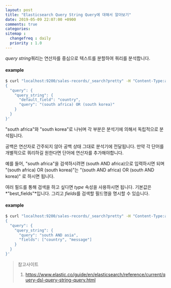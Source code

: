 ```yaml
---
layout: post
title: "Elasticsearch Query String Query에 대해서 알아보기"
date: 2019-05-09 22:07:00 +0900
comments: true
categories: 
sitemap :
  changefreq : daily
  priority : 1.0
---
```


*query string*쿼리는 연산자를 중심으로 텍스트를 분할하여 쿼리를 분석합니다.

#### example
```bash
$ curl "localhost:9200/sales-records/_search?pretty" -H "Content-Type:application/json" -d '
{
  "query": {
    "query_string": {
      "default_field": "country",
      "query": "(south africa) OR (south korea)"
    }
  }
}'
```

"south africa"와 "south korea"로 나뉘며 각 부분은 분석기에 의해서 독립적으로 분석됩니다.

공백은 연산자로 간주되지 않아 공백 상태 그대로 분석기에 전달됩니다. 만약 각 단어를 개별적으로 쿼리하길 원한다면 단어에 연산자를 추가해야합니다.

예를 들어, "south africa"을 검색하시려면 (south AND africa)으로 입력하시면 되며 "(south africa) OR (south korea)"는 "(south AND africa) OR (south AND korea)" 로 하시면 됩니다.

여러 필드를 통해 검색을 하고 싶다면 *type* 속성을 사용하시면 됩니다. 기본값은 *"best_fields"*입니다. 그리고 *fields*를 검색할 필드명을 명시할 수 있습니다.

#### example
```bash
$ curl "localhost:9200/sales-records/_search?pretty" -H "Content-Type:application/json" -d '
{
  "query": {
    "query_string": { 
      "query": "south AND asia", 
      "fields": ["country", "message"]
    }
  }
}'
```


> 참고사이트
> 1. https://www.elastic.co/guide/en/elasticsearch/reference/current/query-dsl-query-string-query.html